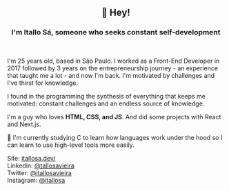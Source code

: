 <h2 align="center">👋 Hey!</h2>
<h3 align="center">I'm Itallo Sá, someone who seeks constant self-development</h3>
<br>

I'm 25 years old, based in São Paulo. I worked as a Front-End Developer in 2017 followed by 3 years on the entrepreneurship journey - an experience that taught me a lot - and now I'm back. I'm motivated by challenges and I've thirst for knowledge.
<br>

I found in the programming the synthesis of everything that keeps me motivated: constant challenges and an endless source of knowledge.
<br>

I'm a guy who loves **HTML, CSS, and JS**. And did some projects with React and Next.js.
<br>

🌱 I'm currently studying C to learn how languages work under the hood so I can learn to use high-level tools more easily.

Site:
<a href="https://itallosa.dev" target="_blank">itallosa.dev/</a><br>
Linkedin:
<a href="https://www.linkedin.com/in/itallosavieira" target="_blank">@tallosavieira</a><br>
Twitter:
<a href="https://twitter.com/itallosavieira" target="_blank">@itallosavieira</a><br>
Instagram:
<a href="https://instagram.com/itallosa" target="_blank">@itallosa</a>
